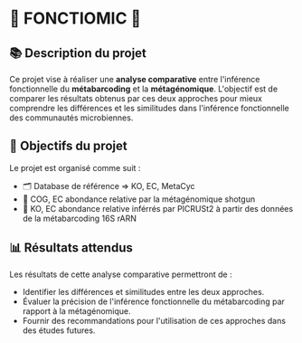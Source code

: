 # 🌟 FONCTIOMIC 🌟

## 📚 Description du projet

Ce projet vise à réaliser une **analyse comparative** entre l'inférence fonctionnelle du **métabarcoding** et la **métagénomique**. L'objectif est de comparer les résultats obtenus par ces deux approches pour mieux comprendre les différences et les similitudes dans l'inférence fonctionnelle des communautés microbiennes.

## 🎯 Objectifs du projet

Le projet est organisé comme suit : 
- 🗂️ Database de référence => KO, EC, MetaCyc
- 🧬 COG, EC abondance relative par la métagénomique shotgun
- 🔬 KO, EC abondance relative inférrés par PICRUSt2 à partir des données de la métabarcoding 16S rARN 

## 📊 Résultats attendus

Les résultats de cette analyse comparative permettront de :

- Identifier les différences et similitudes entre les deux approches.
- Évaluer la précision de l'inférence fonctionnelle du métabarcoding par rapport à la métagénomique.
- Fournir des recommandations pour l'utilisation de ces approches dans des études futures.
